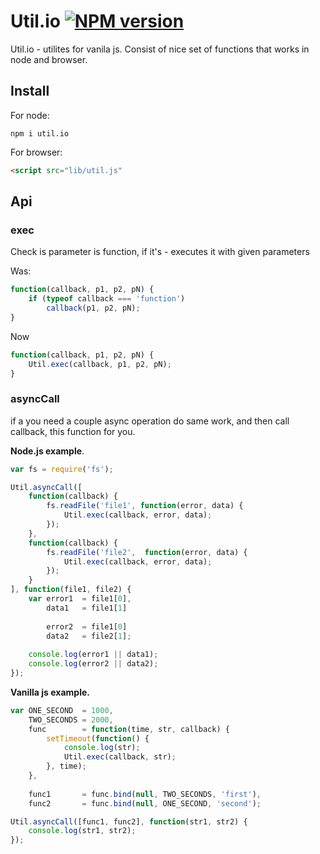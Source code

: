 # Util.io [![NPM version][NPMIMGURL]][NPMURL]
[NPMIMGURL]:                https://badge.fury.io/js/util.io.png
[NPM_INFO_IMG]:             https://nodei.co/npm/util.io.png?downloads=true&&stars
[NPMURL]:                   https://npmjs.org/package/util.io "npm"

Util.io - utilites for vanila js. Consist of nice set of functions that works in node and browser.

## Install
For node:
```
npm i util.io
```
For browser:
```html
<script src="lib/util.js"
```

## Api
### exec
Check is parameter is function, if it's - executes it with given parameters

Was:
```js
function(callback, p1, p2, pN) {
    if (typeof callback === 'function')
        callback(p1, p2, pN);
}
```

Now
```js
function(callback, p1, p2, pN) {
    Util.exec(callback, p1, p2, pN);
}
```

### asyncCall
if a you need a couple async operation do same work, and then call callback, this function for you.

**Node.js example**.
```js
var fs = require('fs');

Util.asyncCall([
    function(callback) {
        fs.readFile('file1', function(error, data) {
            Util.exec(callback, error, data);
        });
    },
    function(callback) {
        fs.readFile('file2',  function(error, data) {
            Util.exec(callback, error, data);
        });
    }
], function(file1, file2) {
    var error1  = file1[0],
        data1   = file1[1]
        
        error2  = file1[0]
        data2   = file2[1];
    
    console.log(error1 || data1);
    console.log(error2 || data2);
});
```
**Vanilla js example.**
```js
var ONE_SECOND  = 1000,
    TWO_SECONDS = 2000,
    func        = function(time, str, callback) {
        setTimeout(function() {
            console.log(str);
            Util.exec(callback, str);
        }, time);
    },
    
    func1       = func.bind(null, TWO_SECONDS, 'first'),
    func2       = func.bind(null, ONE_SECOND, 'second');

Util.asyncCall([func1, func2], function(str1, str2) {
    console.log(str1, str2);
});
```
